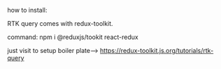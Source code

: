 how to install:

RTK query comes with redux-toolkit.

command: npm i @reduxjs/tookit react-redux

<!-- !SET BOILER PLATE -->

just visit to setup boiler plate--> https://redux-toolkit.js.org/tutorials/rtk-query
